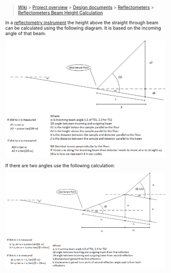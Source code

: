 > [Wiki](Home) > [Project overview](Project-Overview) > [Design documents](Design-Documents) > [Reflectometers](Reflectometers) > [Reflectometers Beam Height Calculation](Reflectometers-Beam-Height-Calc)

In a [reflectometry instrument](Reflectometers) the height above the straight through beam can be calculated using the following diagram. It is based on the incoming angle of that beam. 

![Image](reflectometers/Non-small_angle_approx.png)

If there are two angles use the following calculation:

![Image](reflectometers/Non_small_angle_approx_2_angles.png)